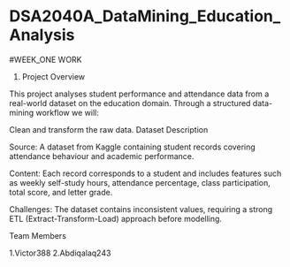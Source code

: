 # DSA2040A_DataMining_Education_Analysis
#WEEK_ONE WORK
1. Project Overview

This project analyses student performance and attendance data from a real-world dataset on the education domain. Through a structured data-mining workflow we will:

Clean and transform the raw data.
Dataset Description

Source: 
A dataset from Kaggle containing student records covering attendance behaviour and academic performance.

Content: 
Each record corresponds to a student and includes features such as weekly self-study hours, attendance percentage, class participation, total score, and letter grade.

Challenges: 
The dataset contains inconsistent values, requiring a strong ETL (Extract-Transform-Load) approach before modelling.

Team Members

1.Victor388 
2.Abdiqalaq243
